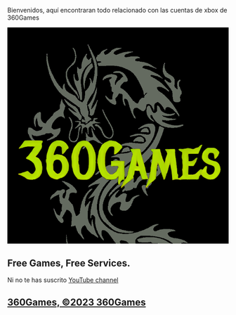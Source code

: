 Bienvenidos, aquí encontraran todo relacionado con las cuentas de xbox de 360Games

![Image of shadow, inc](images/Games.png)



## Free Games, Free Services.

Ni no te has suscrito [YouTube  channel](https://www.youtube.com/channel/UCEe6aDktrf-vdBHXvkPcy-Q)




## [360Games, ©2023 360Games](https://games360.ltd)


